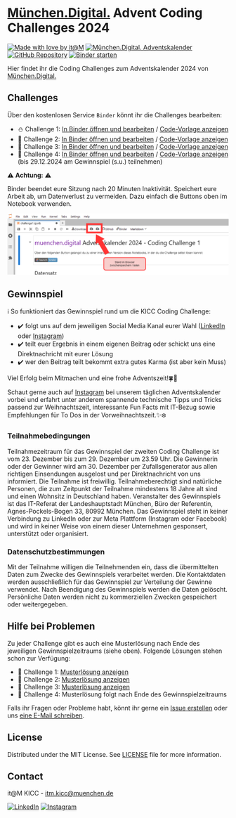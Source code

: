 <!-- add Project Logo, if existing -->

# [München.Digital.](https://muenchen.digital) Advent Coding Challenges 2024

[![Made with love by it@M][made-with-love-shield]][itm-opensource]
[![München.Digital. Adventskalender][adventskalender-shield]][muenchen-digital]
[![GitHub Repository][github-shield]][github-url]
[![Binder starten][binder-shield]][start-binder]
<!-- feel free to add more shields, style 'for-the-badge' -> see https://shields.io/badges -->

Hier findet ihr die Coding Challenges zum Adventskalender 2024 von [München.Digital.](https://muenchen.digital)

## Challenges

Über den kostenlosen Service `Binder` könnt ihr die Challenges bearbeiten: 

- ⛄ Challenge 1: [In Binder öffnen und bearbeiten][challenge1-binder] / [Code-Vorlage anzeigen][challenge1-github] 
- 🎄 Challenge 2: [In Binder öffnen und bearbeiten][challenge2-binder] / [Code-Vorlage anzeigen][challenge2-github] 
- 🎅 Challenge 3: [In Binder öffnen und bearbeiten][challenge3-binder] / [Code-Vorlage anzeigen][challenge3-github]
- 🎁 Challenge 4: [In Binder öffnen und bearbeiten][challenge4-binder] / [Code-Vorlage anzeigen][challenge4-github] (bis 29.12.2024 am Gewinnspiel (s.u.) teilnehmen)

⚠ **Achtung:** ⚠

Binder beendet eure Sitzung nach 20 Minuten Inaktivität.
Speichert eure Arbeit ab, um Datenverlust zu vermeiden.
Dazu einfach die Buttons oben im Notebook verwenden.

![Binder Speicheranleitung](Binder_speichern.png)

## Gewinnspiel

ℹ️ So funktioniert das Gewinnspiel rund um die KICC Coding Challenge:

- ✔️ folgt uns auf dem jeweiligen Social Media Kanal eurer Wahl ([LinkedIn][linkedin-link] oder [Instagram][instagram-link])
- ✔️ teilt euer Ergebnis in einem eigenen Beitrag oder schickt uns eine Direktnachricht mit eurer Lösung
- ✔️ wer den Beitrag teilt bekommt extra gutes Karma (ist aber kein Muss)


Viel Erfolg beim Mitmachen und eine frohe Adventszeit!🍀🙌

Schaut gerne auch auf [Instagram][instagram-link] bei unserem täglichen Adventskalender vorbei und erfahrt unter anderem spannende technische Tipps und Tricks passend zur Weihnachtszeit, interessante Fun Facts mit IT-Bezug sowie Empfehlungen für To Dos in der Vorweihnachtszeit.✨❄️

### Teilnahmebedingungen

Teilnahmezeitraum für das Gewinnspiel der zweiten Coding Challenge ist vom 23. Dezember bis zum 29. Dezember um 23.59 Uhr. 
Die Gewinnerin oder der Gewinner wird am 30. Dezember per Zufallsgenerator aus allen richtigen Einsendungen ausgelost und per Direktnachricht von uns informiert. 
Die Teilnahme ist freiwillig. Teilnahmeberechtigt sind natürliche Personen, die zum Zeitpunkt der Teilnahme mindestens 18 Jahre alt sind und einen Wohnsitz in Deutschland haben.
Veranstalter des Gewinnspiels ist das IT-Referat der Landeshauptstadt München, Büro der Referentin, Agnes-Pockels-Bogen 33, 80992 München. 
Das Gewinnspiel steht in keiner Verbindung zu LinkedIn oder zur Meta Plattform (Instagram oder Facebook) und wird in keiner Weise von einem dieser Unternehmen gesponsert, unterstützt oder organisiert. 

### Datenschutzbestimmungen 

Mit der Teilnahme willigen die Teilnehmenden ein, dass die übermittelten Daten zum Zwecke des Gewinnspiels verarbeitet werden. Die Kontaktdaten werden ausschließlich für das Gewinnspiel zur Verteilung der Gewinne verwendet. Nach Beendigung des Gewinnspiels werden die Daten gelöscht. Persönliche Daten werden nicht zu kommerziellen Zwecken gespeichert oder weitergegeben.


## Hilfe bei Problemen

Zu jeder Challenge gibt es auch eine Musterlösung nach Ende des jeweiligen Gewinnspielzeitraums (siehe oben).
Folgende Lösungen stehen schon zur Verfügung:

- 🎁 Challenge 1: [Musterlösung anzeigen][solution1-github]
- 🎄 Challenge 2: [Musterlösung anzeigen][solution2-github]
- 🎅 Challenge 3: [Musterlösung anzeigen][solution3-github]
- 🎁 Challenge 4: Musterlösung folgt nach Ende des Gewinnspielzeitraums

Falls ihr Fragen oder Probleme habt, könnt ihr gerne ein [Issue erstellen](https://github.com/it-at-m/advent-coding-challenges-24/issues/new) oder uns [eine E-Mail schreiben](mailto:itm.kicc@muenchen.de).

## License

Distributed under the MIT License. See [LICENSE](LICENSE) file for more information.


## Contact

it@M KICC - itm.kicc@muenchen.de

[![LinkedIn][linkedin-shield]][linkedin-link]
[![Instagram][instagram-shield]][instagram-link]

<!-- project shields / links -->
[made-with-love-shield]: https://img.shields.io/badge/made%20with%20%E2%9D%A4%20by-it%40M-yellow?style=flat
[adventskalender-shield]: https://img.shields.io/badge/M%C3%BCnchen.Digital.-%F0%9F%8E%84%20Adventskalender-1e6cff?style=flat
[binder-shield]: https://mybinder.org/badge_logo.svg
[github-shield]: https://img.shields.io/badge/GitHub--Repository-%23121011.svg?logo=github&logoColor=white
[instagram-shield]: https://img.shields.io/badge/Instagram-%23E4405F.svg?logo=Instagram&logoColor=white
[linkedin-shield]: https://img.shields.io/badge/Linkedin-%230077B5.svg?logo=linkedin&logoColor=white

[itm-opensource]: https://opensource.muenchen.de/
[muenchen-digital]: https://muenchen.digital/
[github-url]: https://github.com/it-at-m/advent-coding-challenges-24

[start-binder]: https://mybinder.org/v2/gh/it-at-m/advent-coding-challenges-24/HEAD
[challenge1-binder]: https://mybinder.org/v2/gh/it-at-m/advent-coding-challenges-24/HEAD?urlpath=lab%2Ftree%2Fchallenges%2Fchallenge1.ipynb
[challenge2-binder]: https://mybinder.org/v2/gh/it-at-m/advent-coding-challenges-24/HEAD?urlpath=lab%2Ftree%2Fchallenges%2Fchallenge2.ipynb
[challenge3-binder]: https://mybinder.org/v2/gh/it-at-m/advent-coding-challenges-24/HEAD?urlpath=lab%2Ftree%2Fchallenges%2Fchallenge3.ipynb
[challenge4-binder]: https://mybinder.org/v2/gh/it-at-m/advent-coding-challenges-24/HEAD?urlpath=lab%2Ftree%2Fchallenges%2Fchallenge4.ipynb

[challenge1-github]: https://github.com/it-at-m/advent-coding-challenges-24/blob/main/challenges/challenge1.ipynb
[challenge2-github]: https://github.com/it-at-m/advent-coding-challenges-24/blob/main/challenges/challenge2.ipynb
[challenge3-github]: https://github.com/it-at-m/advent-coding-challenges-24/blob/main/challenges/challenge3.ipynb
[challenge4-github]: https://github.com/it-at-m/advent-coding-challenges-24/blob/main/challenges/challenge4.ipynb

[solution1-github]: https://github.com/it-at-m/advent-coding-challenges-24/blob/main/solutions/challenge1_solution.ipynb
[solution2-github]: https://github.com/it-at-m/advent-coding-challenges-24/blob/main/solutions/challenge2_solution.ipynb
[solution3-github]: https://github.com/it-at-m/advent-coding-challenges-24/blob/main/solutions/challenge3_solution.ipynb

[linkedin-link]: https://www.linkedin.com/showcase/muenchen-digital/
[instagram-link]: https://www.instagram.com/muenchen.digital/